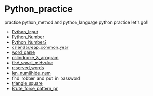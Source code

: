 # Python_practice
practice python_method and python_language
python practice let's go!!

- [Python_Input](practice/python_input.md)
- [Python_Number](practice/python_number.md)
- [Python_Number2](practice/python_number2.md)
- [calendar,leap_common_year](practice/calendar.md)
- [word_game](practice/word_game.md)
- [palindrome_&_anagram](practice/palindrome_anagram.md)
- [find_vowel_midvalue](practice/find_vowel_&_midvalue.md)
- [reserved_words](practice/resersved_words.md)
- [len_num&hide_num](practice/len_and_hide.md)
- [find_robber_and_put_in_password](practice/find_robber_and_put_in_password.md)
- [triangle_square](practice/triangle_square.md)
- [Brute_force_pattern_pr](practice/brute_force_pattern.md)
